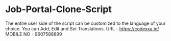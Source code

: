 # Job-Portal-Clone-Script
The entire user side of the script can be customized to the language of your choice. You can Add, Edit and Set Translations.
URL - https://codexxa.in/
MOBILE NO - 9607588899
